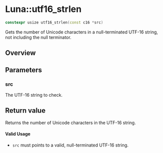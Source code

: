 # Luna::utf16_strlen

```c++
constexpr usize utf16_strlen(const c16 *src)
```

Gets the number of Unicode characters in a null-terminated UTF-16 string, not including the null terminator. 

## Overview


## Parameters
### src
The UTF-16 string to check. 

## Return value
Returns the number of Unicode characters in the UTF-16 string. 

#### Valid Usage
* `src` must points to a valid, null-terminated UTF-16 string. 

